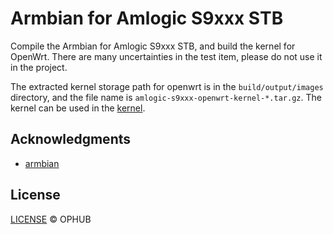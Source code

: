 # Armbian for Amlogic S9xxx STB

Compile the Armbian for Amlogic S9xxx STB, and build the kernel for OpenWrt. There are many uncertainties in the test item, please do not use it in the project.

The extracted kernel storage path for openwrt is in the `build/output/images` directory, and the file name is `amlogic-s9xxx-openwrt-kernel-*.tar.gz`. The kernel can be used in the [kernel](https://github.com/ophub/amlogic-s9xxx-openwrt/tree/main/amlogic-s9xxx/amlogic-kernel/kernel).

## Acknowledgments

- [armbian](https://github.com/armbian/build)

## License

[LICENSE](https://github.com/ophub/build-armbian/blob/main/LICENSE) © OPHUB

